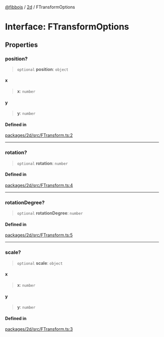 [@fibbojs](/api/index) / [2d](/api/2d) / FTransformOptions

# Interface: FTransformOptions

## Properties

### position?

> `optional` **position**: `object`

#### x

> **x**: `number`

#### y

> **y**: `number`

#### Defined in

[packages/2d/src/FTransform.ts:2](https://github.com/fibbojs/fibbo/blob/ebbfce6158465f6309c7f36dadb4e328deefcf24/packages/2d/src/FTransform.ts#L2)

***

### rotation?

> `optional` **rotation**: `number`

#### Defined in

[packages/2d/src/FTransform.ts:4](https://github.com/fibbojs/fibbo/blob/ebbfce6158465f6309c7f36dadb4e328deefcf24/packages/2d/src/FTransform.ts#L4)

***

### rotationDegree?

> `optional` **rotationDegree**: `number`

#### Defined in

[packages/2d/src/FTransform.ts:5](https://github.com/fibbojs/fibbo/blob/ebbfce6158465f6309c7f36dadb4e328deefcf24/packages/2d/src/FTransform.ts#L5)

***

### scale?

> `optional` **scale**: `object`

#### x

> **x**: `number`

#### y

> **y**: `number`

#### Defined in

[packages/2d/src/FTransform.ts:3](https://github.com/fibbojs/fibbo/blob/ebbfce6158465f6309c7f36dadb4e328deefcf24/packages/2d/src/FTransform.ts#L3)
